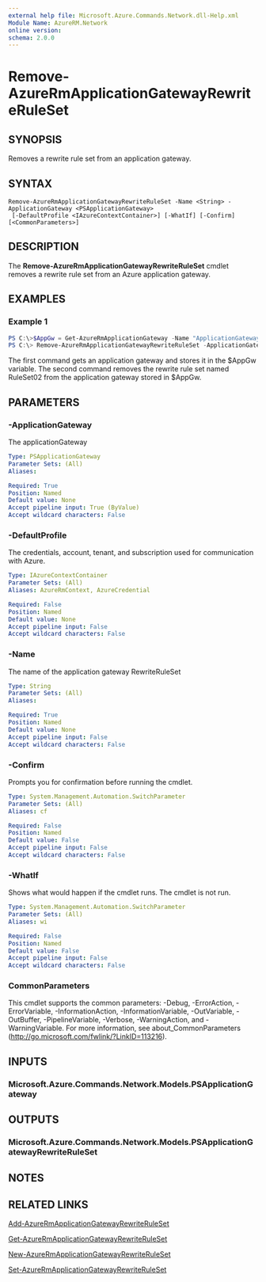 ```yaml
---
external help file: Microsoft.Azure.Commands.Network.dll-Help.xml
Module Name: AzureRM.Network
online version:
schema: 2.0.0
---
```


# Remove-AzureRmApplicationGatewayRewriteRuleSet

## SYNOPSIS
Removes a rewrite rule set from an application gateway.

## SYNTAX

```
Remove-AzureRmApplicationGatewayRewriteRuleSet -Name <String> -ApplicationGateway <PSApplicationGateway>
 [-DefaultProfile <IAzureContextContainer>] [-WhatIf] [-Confirm] [<CommonParameters>]
```

## DESCRIPTION
The **Remove-AzureRmApplicationGatewayRewriteRuleSet** cmdlet removes a rewrite rule set from an Azure application gateway.

## EXAMPLES

### Example 1
```powershell
PS C:\>$AppGw = Get-AzureRmApplicationGateway -Name "ApplicationGateway01" -ResourceGroupName "ResourceGroup01"
PS C:\> Remove-AzureRmApplicationGatewayRewriteRuleSet -ApplicationGateway $AppGw -Name "RuleSet02"
```

The first command gets an application gateway and stores it in the $AppGw variable.
The second command removes the rewrite rule set named RuleSet02 from the application gateway stored in $AppGw.


## PARAMETERS

### -ApplicationGateway
The applicationGateway

```yaml
Type: PSApplicationGateway
Parameter Sets: (All)
Aliases:

Required: True
Position: Named
Default value: None
Accept pipeline input: True (ByValue)
Accept wildcard characters: False
```

### -DefaultProfile
The credentials, account, tenant, and subscription used for communication with Azure.

```yaml
Type: IAzureContextContainer
Parameter Sets: (All)
Aliases: AzureRmContext, AzureCredential

Required: False
Position: Named
Default value: None
Accept pipeline input: False
Accept wildcard characters: False
```

### -Name
The name of the application gateway RewriteRuleSet

```yaml
Type: String
Parameter Sets: (All)
Aliases:

Required: True
Position: Named
Default value: None
Accept pipeline input: False
Accept wildcard characters: False
```

### -Confirm
Prompts you for confirmation before running the cmdlet.

```yaml
Type: System.Management.Automation.SwitchParameter
Parameter Sets: (All)
Aliases: cf

Required: False
Position: Named
Default value: False
Accept pipeline input: False
Accept wildcard characters: False
```

### -WhatIf
Shows what would happen if the cmdlet runs.
The cmdlet is not run.

```yaml
Type: System.Management.Automation.SwitchParameter
Parameter Sets: (All)
Aliases: wi

Required: False
Position: Named
Default value: False
Accept pipeline input: False
Accept wildcard characters: False
```

### CommonParameters
This cmdlet supports the common parameters: -Debug, -ErrorAction, -ErrorVariable, -InformationAction, -InformationVariable, -OutVariable, -OutBuffer, -PipelineVariable, -Verbose, -WarningAction, and -WarningVariable.
For more information, see about_CommonParameters (http://go.microsoft.com/fwlink/?LinkID=113216).

## INPUTS

### Microsoft.Azure.Commands.Network.Models.PSApplicationGateway

## OUTPUTS

### Microsoft.Azure.Commands.Network.Models.PSApplicationGatewayRewriteRuleSet

## NOTES

## RELATED LINKS
[Add-AzureRmApplicationGatewayRewriteRuleSet](./Add-AzureRmApplicationGatewayRewriteRuleSet.md)

[Get-AzureRmApplicationGatewayRewriteRuleSet](./Get-AzureRmApplicationGatewayRewriteRuleSet.md)

[New-AzureRmApplicationGatewayRewriteRuleSet](./New-AzureRmApplicationGatewayRewriteRuleSet.md)

[Set-AzureRmApplicationGatewayRewriteRuleSet](./Set-AzureRmApplicationGatewayRewriteRuleSet.md)